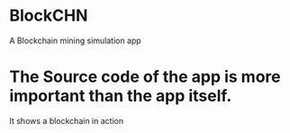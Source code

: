 # BlockCHN
A Blockchain mining simulation app
# The Source code of the app is more important than the app itself.
It shows a blockchain in action
